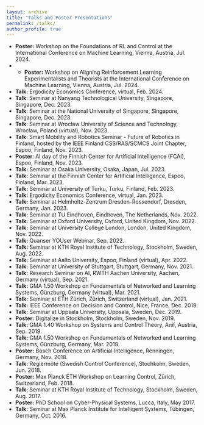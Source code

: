 ```yaml
---
layout: archive
title: "Talks and Poster Presentations"
permalink: /talks/
author_profile: true
---
```


* **Poster:** Workshop on the Foundations of RL and Control at the International Conference on Machine Learning, Vienna, Austria, Jul. 2024.
* * **Poster:** Workshop on Aligning Reinforcement Learning Experimentalists and Theorists at the International Conference on Machine Learning, Vienna, Austria, Jul. 2024.
* **Talk:** Ergodicity Economics Conference, virtual, Feb. 2024.
* **Talk**: Seminar at Nanyang Technological University, Singapore, Singapore, Dec. 2023.
* **Talk**: Seminar at the National University of Singapore, Singapore, Singapore, Dec. 2023.
* **Talk**: Seminar at Wrocław University of Science and Technology, Wrocław, Poland (virtual), Nov. 2023.
* **Talk**: Smart Mobility and Robotics Seminar - Future of Robotics in Finland, hosted by the IEEE Finland CSS/RAS/SCMCS Joint Chapter, Espoo, Finland, Nov. 2023.
* **Poster**: AI day of the Finnish Center for Artificial Intelligence (FCAI), Espoo, Finland, Nov. 2023.
* **Talk:** Seminar at Osaka University, Osaka, Japan, Jul. 2023.
* **Talk:** Seminar at the Finnish Center for Artificial Intelligence, Espoo, Finland, Mar. 2023.
* **Talk:** Seminar at University of Turku, Turku, Finland, Feb. 2023.
* **Talk:** Ergodicity Economics Conference, virtual, Jan. 2023.
* **Talk:** Seminar at Helmholtz-Zentrum Dresden-Rossendorf, Dresden, Germany, Jan. 2023.
* **Talk:** Seminar at TU Eindhoven, Eindhoven, The Netherlands, Nov. 2022.
* **Talk:** Seminar at Oxford University, Oxford, United Kingdom, Nov. 2022.
* **Talk:** Seminar at University College London, London, United Kingdom, Nov. 2022.
* **Talk:** Quanser YOUser Webinar, Sep. 2022.
* **Talk:** Seminar at KTH Royal Institute of Technology, Stockholm, Sweden, Aug. 2022.
* **Talk:** Seminar at Aalto University, Espoo, Finland (virtual), Apr. 2022.
* **Talk:** Seminar at University of Stuttgart, Stuttgart, Germany, Nov. 2021.
* **Talk:** Research Seminar on AI, RWTH Aachen University, Aachen, Germany (virtual), Sep. 2021.
* **Talk:** GMA 1.50 Workshop on Fundamentals of Networked and Learning Systems, Günzburg, Germany (virtual), Mar. 2021.
* **Talk:** Seminar at ETH Zürich, Zürich, Switzerland (virtual), Jan. 2021.
* **Talk:** IEEE Conference on Decision and Control, Nice, France, Dec. 2019.
* **Talk:** Seminar at Uppsala University, Uppsala, Sweden, Dec. 2019.
* **Poster:** Digitalize in Stockholm, Stockholm, Sweden, Nov. 2019.
* **Talk:** GMA 1.40 Workshop on Systems and Control Theory, Anif, Austria, Sep. 2019.
* **Talk:** GMA 1.50 Workshop on Fundamentals of Networked and Learning Systems, Günzburg, Germany, Mar. 2019.
* **Poster:** Bosch Conference on Artificial Intelligence, Renningen, Germany, Nov. 2018.
* **Talk:** Reglermöte (Swedish Control Conference), Stochkolm, Sweden, Jun. 2018.
* **Poster:** Max Planck ETH Workshop on Learning Control, Zürich, Switzerland, Feb. 2018.
* **Talk:** Seminar at KTH Royal Institute of Technology, Stockholm, Sweden, Aug. 2017.
* **Poster:** PhD School on Cyber-Physical Systems, Lucca, Italy, May 2017.
* **Talk:** Seminar at Max Planck Institute for Intelligent Systems, Tübingen, Germany, Oct. 2016.
